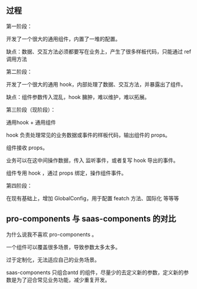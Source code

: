 



## 过程

第一阶段：

开发了一个很大的通用组件，内置了一堆的配置。

缺点：数据、交互方法必须都要写在业务上，产生了很多样板代码，只能通过 ref 调用方法



第二阶段：

开发了一个很大的通用 hook，内部处理了数据、交互方法，并暴露出了组件。



缺点：组件参数传入混乱，hook 臃肿，难以维护，难以拓展。



第三阶段（现阶段）：

通用hook + 通用组件

hook 负责处理常见的业务数据或事件的样板代码，输出组件的 props。

组件接收 props。

业务可以在这中间操作数据，传入 监听事件，或者复写 hook 导出的事件。



组件专用 hook ，通过 props 绑定，操作组件事件。



第四阶段：

在现有基础上，增加 GlobalConfig，用于配置 featch 方法、国际化 等等等





## pro-components  与 saas-components 的对比

为什么说我不喜欢 pro-components 。

一个组件可以覆盖很多场景，导致参数太多太多。

过于定制化，无法适应自己的业务场景。



saas-components  只组合antd 的组件，尽量少的去定义新的参数，定义新的参数是为了迎合常见业务功能，减少重复开发。